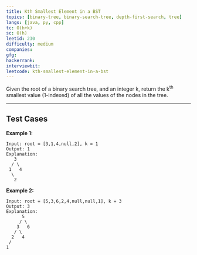 ```yaml
---
title: Kth Smallest Element in a BST
topics: [binary-tree, binary-search-tree, depth-first-search, tree]
langs: [java, py, cpp]
tc: O(h+k)
sc: O(h)
leetid: 230
difficulty: medium
companies: 
gfg: 
hackerrank: 
interviewbit: 
leetcode: kth-smallest-element-in-a-bst
---
```


Given the root of a binary search tree, and an integer k, return the k<sup>th</sup> smallest value (1-indexed) of all the values of the nodes in the tree.

---
## Test Cases

**Example 1:**
```
Input: root = [3,1,4,null,2], k = 1
Output: 1
Explanation:
   3
  / \
 1   4
  \
   2
```

**Example 2:**
```
Input: root = [5,3,6,2,4,null,null,1], k = 3
Output: 3
Explanation:
      5
     / \
    3   6
   / \
  2   4
 /    
1
```